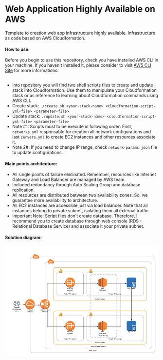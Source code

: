 # Web Application Highly Available on AWS
Template to creation web app infrastructure highly available. Infrastructure as code based on AWS Cloudformation.
<br/>
<h4>How to use:</h4>
Before you begin to use this repository, check you have installed AWS CLI in your machine. If you haven't installed it, please consider to visit <a href="https://docs.aws.amazon.com/cli/latest/userguide/install-bundle.html">AWS CLI Site</a> for more informations.
<br/><br/>
<ul>
  <li>Into repository you will find two shell scripts files to create and update stack into Cloudformation. Use them to manipulate your Cloudformation stack or as reference to learning about Cloudformation commands using AWS CLI. </li>
  <li>Create stack: <code>./create.sh &#60;your-stack-name&#62; &#60;cloudformation-script-yml-file&#62; &#60;parameter-file&#62;</code></li>
  <li>Update stack: <code>./update.sh &#60;your-stack-name&#62; &#60;cloudformation-script-yml-file&#62; &#60;parameter-file&#62;</code></li>
  <li>Note #1: Scripts must to be execute in following order: First, <code>networks.yml</code> responsable for creation all network configurations and last <code>servers.yml</code> to create EC2 instances and other resources associate it.</li>
  <li>Note 2#: If you need to change IP range, check <code>network-params.json</code> file to update configurations.</li>
</ul>

<h4>Main points architecture:</h4>
<ul>
  <li>All single points of failure eliminated. Remember, resources like Internet Gateway and Load Balancer are managed by AWS team.</li>
  <li>Included redundancy through Auto Scaling Group and database replication.</li>
  <li>All resources  are distributed between two availability zones. So, we guarantee more availability to architecture.</li>
  <li>All EC2 instances are accessible just via load balancer. Note that all instances belong to private subnet, isolating them all external traffic.</li>  
  <li>Important Note: Script files don't create database. Therefore, I recommend you to create database through web console (RDS - Relational Database Service) and associate it your private subnet.</li>
</ul>
<h4>Solution diagram:</h4>
<img src="https://github.com/Waelson/web-app-high-availability-cloudformation/blob/master/Diagram-CloudFormation.png">


